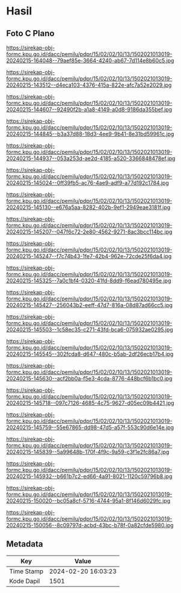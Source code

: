 # Hasil

## Foto C Plano

https://sirekap-obj-formc.kpu.go.id/dacc/pemilu/pdpr/15/02/02/10/13/1502021013019-20240215-164048--79aef85e-3664-4240-ab67-7d114e8b60c5.jpg

https://sirekap-obj-formc.kpu.go.id/dacc/pemilu/pdpr/15/02/02/10/13/1502021013019-20240215-143512--d4eca103-4376-415a-822e-afc7a52e2029.jpg

https://sirekap-obj-formc.kpu.go.id/dacc/pemilu/pdpr/15/02/02/10/13/1502021013019-20240215-144607--92490f2b-a1a8-4149-a0d8-9186da355bef.jpg

https://sirekap-obj-formc.kpu.go.id/dacc/pemilu/pdpr/15/02/02/10/13/1502021013019-20240215-144845--b3a37d88-18d3-4ee9-9b41-8e31bd59961c.jpg

https://sirekap-obj-formc.kpu.go.id/dacc/pemilu/pdpr/15/02/02/10/13/1502021013019-20240215-144937--053a253d-ae2d-4185-a520-3366848478ef.jpg

https://sirekap-obj-formc.kpu.go.id/dacc/pemilu/pdpr/15/02/02/10/13/1502021013019-20240215-145024--0ff39fb5-ac76-4ae9-adf9-a77d192c1784.jpg

https://sirekap-obj-formc.kpu.go.id/dacc/pemilu/pdpr/15/02/02/10/13/1502021013019-20240215-145130--e676a5aa-8282-402b-9ef1-2949eae3181f.jpg

https://sirekap-obj-formc.kpu.go.id/dacc/pemilu/pdpr/15/02/02/10/13/1502021013019-20240215-145207--047f6c72-2e80-4562-9271-8ac3bcc114bc.jpg

https://sirekap-obj-formc.kpu.go.id/dacc/pemilu/pdpr/15/02/02/10/13/1502021013019-20240215-145247--f7c74b43-1fe7-42b4-962e-72cde25f6da4.jpg

https://sirekap-obj-formc.kpu.go.id/dacc/pemilu/pdpr/15/02/02/10/13/1502021013019-20240215-145325--7a0c1bf4-0320-41fd-8dd9-f6ead780495e.jpg

https://sirekap-obj-formc.kpu.go.id/dacc/pemilu/pdpr/15/02/02/10/13/1502021013019-20240215-145427--256043b2-eeff-47d7-816a-08d87ad66cc5.jpg

https://sirekap-obj-formc.kpu.go.id/dacc/pemilu/pdpr/15/02/02/10/13/1502021013019-20240215-145503--1c58ec35-c271-43fd-bca6-075932ae0295.jpg

https://sirekap-obj-formc.kpu.go.id/dacc/pemilu/pdpr/15/02/02/10/13/1502021013019-20240215-145545--302fcda8-d647-480c-b5ab-2df26ecb17b4.jpg

https://sirekap-obj-formc.kpu.go.id/dacc/pemilu/pdpr/15/02/02/10/13/1502021013019-20240215-145630--acf2bb0a-f5e3-4cda-8776-448bcf6b1bc0.jpg

https://sirekap-obj-formc.kpu.go.id/dacc/pemilu/pdpr/15/02/02/10/13/1502021013019-20240215-145718--097c7126-4685-4c75-9627-d05ec09b4421.jpg

https://sirekap-obj-formc.kpu.go.id/dacc/pemilu/pdpr/15/02/02/10/13/1502021013019-20240215-145759--55e67865-dd98-47d5-a57f-553c90d6e14e.jpg

https://sirekap-obj-formc.kpu.go.id/dacc/pemilu/pdpr/15/02/02/10/13/1502021013019-20240215-145839--5a99648b-170f-4f9c-9a59-c3f1e2fc86a7.jpg

https://sirekap-obj-formc.kpu.go.id/dacc/pemilu/pdpr/15/02/02/10/13/1502021013019-20240215-145932--b661b7c2-ed66-4a91-8021-1120c59796b8.jpg

https://sirekap-obj-formc.kpu.go.id/dacc/pemilu/pdpr/15/02/02/10/13/1502021013019-20240215-150020--bc05a8cf-5716-4744-95a1-8f146d6029fc.jpg

https://sirekap-obj-formc.kpu.go.id/dacc/pemilu/pdpr/15/02/02/10/13/1502021013019-20240215-150056--8c09797d-acbd-43bc-b78f-0a82cfde5980.jpg


## Metadata

| Key        | Value               |
| ---------- | ------------------- |
| Time Stamp | 2024-02-20 16:03:23 |
| Kode Dapil | 1501                |



